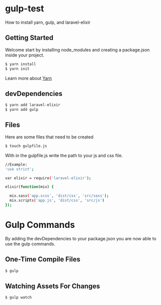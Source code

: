 # gulp-test
How to install yarn, gulp, and laravel-elixir

## Getting Started
Welcome start by installing node_modules and creating a package.json inside your project.
```bash
$ yarn install
$ yarn init
````

Learn more about [Yarn](https://yarnpkg.com/en/docs/getting-started)

## devDependencies
```bash
$ yarn add laravel-elixir
$ yarn add gulp
````

## Files
Here are some files that need to be created
```bash
$ touch gulpfile.js
````

With in the gulpfile.js write the path to your js and css file.
```bash
//Example:
'use strict';

var elixir = require('laravel-elixir');

elixir(function(mix) {

  mix.sass('app.scss', 'dist/css', 'src/sass');
  mix.scripts('app.js', 'dist/css', 'src/js')
});
````
# Gulp Commands
By adding the devDependencies to your package.json you are now able to use the gulp commands. 

## One-Time Compile Files
```bash
$ gulp
````
## Watching Assets For Changes
```bash
$ gulp watch
````
